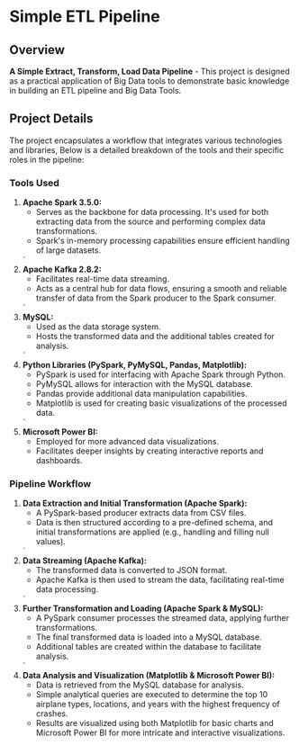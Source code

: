 
<h1>Simple ETL Pipeline</h1>

<h2>Overview</h2>

<p><strong>A Simple Extract, Transform, Load Data Pipeline</strong> - This project is designed as a practical application of Big Data tools to demonstrate basic knowledge in building an ETL pipeline and Big Data Tools.</p>

<h2>Project Details</h2>

<p>The project encapsulates a workflow that integrates various technologies and libraries, Below is a detailed breakdown of the tools and their specific roles in the pipeline:</p>

<h3>Tools Used</h3>

<ol>
    <li>
        <strong>Apache Spark 3.5.0:</strong>
        <ul>
            <li>Serves as the backbone for data processing. It's used for both extracting data from the source and performing complex data transformations.</li>
            <li>Spark's in-memory processing capabilities ensure efficient handling of large datasets.</li>
        </ul>
    </li>
`
    <li>
        <strong>Apache Kafka 2.8.2:</strong>
        <ul>
            <li>Facilitates real-time data streaming.</li>
            <li>Acts as a central hub for data flows, ensuring a smooth and reliable transfer of data from the Spark producer to the Spark consumer.</li>
        </ul>
    </li>
`
    <li>
        <strong>MySQL:</strong>
        <ul>
            <li>Used as the data storage system.</li>
            <li>Hosts the transformed data and the additional tables created for analysis.</li>
        </ul>
    </li>
`
    <li>
        <strong>Python Libraries (PySpark, PyMySQL, Pandas, Matplotlib):</strong>
        <ul>
            <li>PySpark is used for interfacing with Apache Spark through Python.</li>
            <li>PyMySQL allows for interaction with the MySQL database.</li>
            <li>Pandas provide additional data manipulation capabilities.</li>
            <li>Matplotlib is used for creating basic visualizations of the processed data.</li>
        </ul>
    </li>
`
    <li>
        <strong>Microsoft Power BI:</strong>
        <ul>
            <li>Employed for more advanced data visualizations.</li>
            <li>Facilitates deeper insights by creating interactive reports and dashboards.</li>
        </ul>
    </li>
</ol>

<h3>Pipeline Workflow</h3>

<ol>
    <li>
        <strong>Data Extraction and Initial Transformation (Apache Spark):</strong>
        <ul>
            <li>A PySpark-based producer extracts data from CSV files.</li>
            <li>Data is then structured according to a pre-defined schema, and initial transformations are applied (e.g., handling and filling null values).</li>
        </ul>
    </li>
`
    <li>
        <strong>Data Streaming (Apache Kafka):</strong>
        <ul>
            <li>The transformed data is converted to JSON format.</li>
            <li>Apache Kafka is then used to stream the data, facilitating real-time data processing.</li>
        </ul>
    </li>
`
    <li>
        <strong>Further Transformation and Loading (Apache Spark & MySQL):</strong>
        <ul>
            <li>A PySpark consumer processes the streamed data, applying further transformations.</li>
            <li>The final transformed data is loaded into a MySQL database.</li>
            <li>Additional tables are created within the database to facilitate analysis.</li>
        </ul>
    </li>
`
    <li>
        <strong>Data Analysis and Visualization (Matplotlib & Microsoft Power BI):</strong>
        <ul>
            <li>Data is retrieved from the MySQL database for analysis.</li>
            <li>Simple analytical queries are executed to determine the top 10 airplane types, locations, and years with the highest frequency of crashes.</li>
            <li>Results are visualized using both Matplotlib for basic charts and Microsoft Power BI for more intricate and interactive visualizations.</li>
        </ul>
    </li>
</ol>
